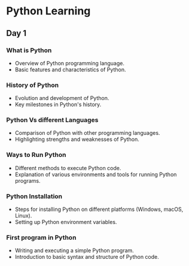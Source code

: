 # Python Learning

## Day 1

### What is Python
- Overview of Python programming language.
- Basic features and characteristics of Python.

### History of Python
- Evolution and development of Python.
- Key milestones in Python's history.

### Python Vs different Languages
- Comparison of Python with other programming languages.
- Highlighting strengths and weaknesses of Python.

### Ways to Run Python
- Different methods to execute Python code.
- Explanation of various environments and tools for running Python programs.

### Python Installation
- Steps for installing Python on different platforms (Windows, macOS, Linux).
- Setting up Python environment variables.

### First program in Python
- Writing and executing a simple Python program.
- Introduction to basic syntax and structure of Python code.
